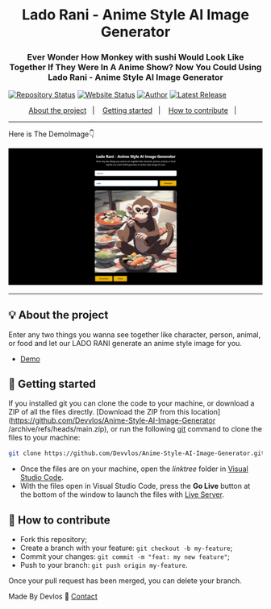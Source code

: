 <h1 align="center">Lado Rani - Anime Style AI Image Generator</h1>
<h3 align="center">Ever Wonder How Monkey with sushi Would Look Like Together If They Were In A Anime Show? Now You Could Using Lado Rani - Anime Style AI Image Generator</h3>

[![Repository Status](https://img.shields.io/badge/Repository%20Status-Maintained-dark%20green.svg)](https://github.com/Devvlos/Anime-Style-AI-Image-Generator)
[![Website Status](https://img.shields.io/badge/Website%20Status-Online-green)](https://ladorani.vercel.app/)
[![Author](https://img.shields.io/badge/Author-Adhish%20Gupta-blue.svg)](https://twitter.com/DevlosX)
[![Latest Release](https://img.shields.io/badge/Latest%20Release-01%23July%202024-yellow.svg)](https://github.com/Devvlos/Anime-Style-AI-Image-Generator)

<p align="center">
  <a href="#-about-the-project">About the project</a>&nbsp;&nbsp;&nbsp;|&nbsp;&nbsp;&nbsp;
  <a href="#-getting-started">Getting started</a>&nbsp;&nbsp;&nbsp;|&nbsp;&nbsp;&nbsp;
  <a href="#-how-to-contribute">How to contribute</a>&nbsp;&nbsp;&nbsp;|&nbsp;&nbsp;&nbsp;
</p>

---

<p align="center">

<p>Here is The DemoImage👇</p>

<img alt="screenshot" src="src\Images\demo.png">

</p>

---

## 💡 About the project

Enter any two things you wanna see together like character, person, animal, or food and let our LADO RANI generate an anime style image for you.

- [Demo](https://ladorani.vercel.app/)

## 🚀 Getting started

If you installed git you can clone the code to your machine, or download a ZIP of all the files directly.
[Download the ZIP from this location](https://github.com/Devvlos/Anime-Style-AI-Image-Generator
/archive/refs/heads/main.zip), or run the following [git](https://git-scm.com/downloads) command to clone the files to your machine:

```bash
git clone https://github.com/Devvlos/Anime-Style-AI-Image-Generator.git
```

- Once the files are on your machine, open the _linktree_ folder in [Visual Studio Code](https://code.visualstudio.com/).
- With the files open in Visual Studio Code, press the **Go Live** button at the bottom of the window to launch the files with [Live Server](https://marketplace.visualstudio.com/items?itemName=ritwickdey.LiveServer).

## 🤔 How to contribute

- Fork this repository;
- Create a branch with your feature: `git checkout -b my-feature`;
- Commit your changes: `git commit -m "feat: my new feature"`;
- Push to your branch: `git push origin my-feature`.

Once your pull request has been merged, you can delete your branch.

Made By Devlos :wave: [Contact](https://twitter.com/DevlosX)
